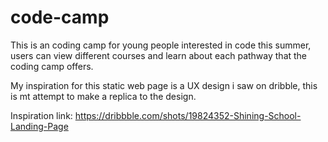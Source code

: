 # code-camp

This is an coding camp for young people interested in code this summer, users can view different courses and learn about each pathway that the coding camp offers.

My inspiration for this static web page is a UX design i saw on dribble, this is mt attempt to make a replica to the design.

Inspiration link: https://dribbble.com/shots/19824352-Shining-School-Landing-Page
